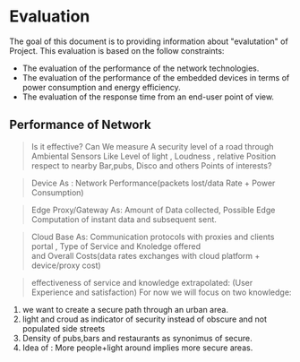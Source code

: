 # Evaluation

The goal of this document is to providing information about "evalutation" of Project. This evaluation is based on the follow constraints:

- The evaluation of the performance of the network technologies.
- The evaluation of the performance of the embedded devices in terms of power consumption and energy efficiency.
- The evaluation of the response time from an end-user point of view.

## Performance of Network 

> Is it effective? Can We measure A security level of a road through Ambiental Sensors Like Level of light , 
Loudness , relative Position respect to nearby Bar,pubs, Disco and others Points of interests?

> Device As : Network Performance(packets lost/data Rate + Power Consumption)

> Edge Proxy/Gateway As: Amount of Data collected, Possible Edge Computation of instant data and subsequent sent.

>Cloud Base As:  Communication protocols with proxies and clients portal , Type of Service and Knoledge offered  
and Overall Costs(data rates exchanges with cloud platform + device/proxy cost)

> effectiveness of service and knowledge extrapolated:
(User Experience and satisfaction)
For now we will focus on two knowledge: 
1.  we want to create a secure path through an urban area.
2. light and croud as indicator of security instead of obscure and not populated side streets
3. Density of pubs,bars and restaurants as synonimus of secure.
4. Idea of :  More people+light around implies  more secure areas.
